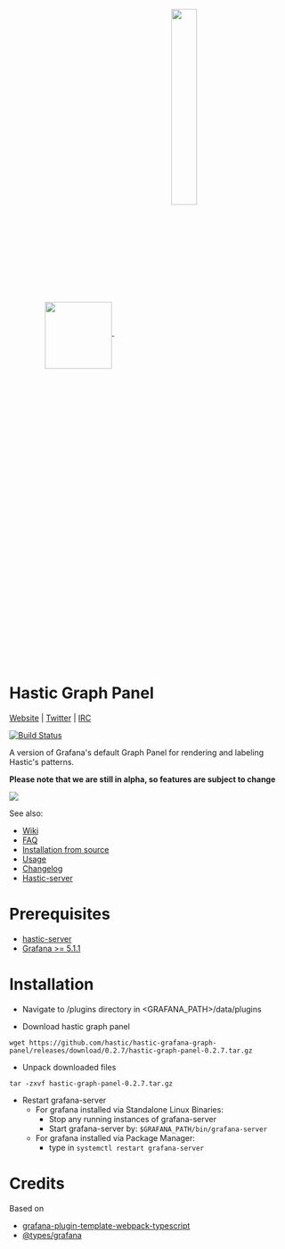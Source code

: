 <p align="center">
  <a href=#hastic-graph-panel>
  <img width="auto" align="middle" height="120px" src="https://github.com/hastic/hastic-grafana-graph-panel/blob/master/src/img/hastic_graph.png" />
  <img hspace="50" align="middle" width="30%" height="30%" src="https://github.com/hastic/hastic-grafana-graph-panel/blob/master/src/img/hastic_logo.png" />
  </a>
</p>

# Hastic Graph Panel
[Website](https://hastic.io) |
[Twitter](https://twitter.com/hasticio) | 
[IRC](https://webchat.freenode.net/?channels=#hastic)

[![Build Status](https://travis-ci.org/hastic/hastic-grafana-app.svg?branch=master)](https://travis-ci.org/hastic/hastic-grafana-app)

A version of Grafana's default Graph Panel for rendering and labeling Hastic's patterns.

**Please note that we are still in alpha, so features are subject to change**

<img src="https://hastic.io/images/cpu_white.gif" />


See also:
* [Wiki](https://github.com/hastic/hastic-grafana-graph-panel/wiki)
* [FAQ](https://github.com/hastic/hastic-grafana-graph-panel/wiki/FAQ)
* [Installation from source](https://github.com/hastic/hastic-grafana-graph-panel/wiki/Installation-from-source)
* [Usage](https://github.com/hastic/hastic-grafana-graph-panel/wiki/Usage)
* [Changelog](https://github.com/hastic/hastic-grafana-graph-panel/wiki/Changelog)
* [Hastic-server](https://github.com/hastic/hastic-server)


# Prerequisites

* [hastic-server](https://github.com/hastic/hastic-server)
* [Grafana >= 5.1.1](https://grafana.com/grafana/download)

# Installation

- Navigate to /plugins directory in <GRAFANA_PATH>/data/plugins

- Download hastic graph panel
```
wget https://github.com/hastic/hastic-grafana-graph-panel/releases/download/0.2.7/hastic-graph-panel-0.2.7.tar.gz
```

- Unpack downloaded files
```
tar -zxvf hastic-graph-panel-0.2.7.tar.gz
```

- Restart grafana-server
  - For grafana installed via Standalone Linux Binaries:
    - Stop any running instances of grafana-server
    - Start grafana-server by:
      ```$GRAFANA_PATH/bin/grafana-server```
  - For grafana installed via Package Manager:
    - type in ```systemctl restart grafana-server```


# Credits

Based on 

* [grafana-plugin-template-webpack-typescript](https://github.com/CorpGlory/grafana-plugin-template-webpack-typescript) 
* [@types/grafana](https://github.com/CorpGlory/types-grafana)
